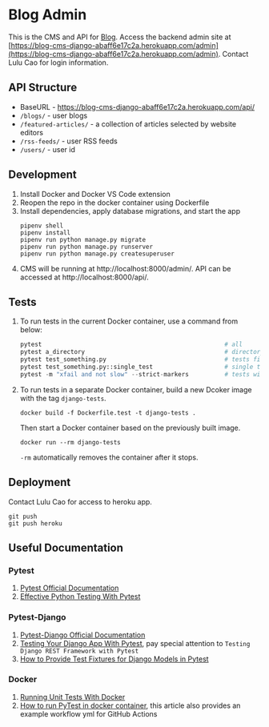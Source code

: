 # Blog Admin
This is the CMS and API for [Blog](https://github.com/lulu-cao/blog). Access the backend admin site at [https://blog-cms-django-abaff6e17c2a.herokuapp.com/admin](https://blog-cms-django-abaff6e17c2a.herokuapp.com/admin). Contact Lulu Cao for login information.

## API Structure
* BaseURL - https://blog-cms-django-abaff6e17c2a.herokuapp.com/api/
* `/blogs/` - user blogs
* `/featured-articles/` - a collection of articles selected by website editors
* `/rss-feeds/` - user RSS feeds
* `/users/` - user id

## Development
1. Install Docker and Docker VS Code extension
2. Reopen the repo in the docker container using Dockerfile
3. Install dependencies, apply database migrations, and start the app
    ```
    pipenv shell
    pipenv install
    pipenv run python manage.py migrate
    pipenv run python manage.py runserver
    pipenv run python manage.py createsuperuser
    ```
4. CMS will be running at http://localhost:8000/admin/. API can be accessed at http://localhost:8000/api/.

## Tests
1. To run tests in the current Docker container, use a command from below:
    ```python
    pytest                                                   # all 
    pytest a_directory                                       # directory
    pytest test_something.py                                 # tests file
    pytest test_something.py::single_test                    # single test function
    pytest -m "xfail and not slow" --strict-markers          # tests with Marks
    ``` 

2. To run tests in a separate Docker container, build a new Dcoker image with the tag `django-tests`.
    ```
    docker build -f Dockerfile.test -t django-tests .
    ```

    Then start a Docker container based on the previously built image. 
    ```
    docker run --rm django-tests
    ```
    `-rm` automatically removes the container after it stops.

## Deployment
Contact Lulu Cao for access to heroku app.
```
git push
git push heroku
```

## Useful Documentation
### Pytest
1. [Pytest Official Documentation](https://docs.pytest.org/en/stable/getting-started.html#get-started)
2. [Effective Python Testing With Pytest](https://realpython.com/pytest-python-testing/)

### Pytest-Django
1. [Pytest-Django Official Documentation](https://pytest-django.readthedocs.io/en/stable/)
2. [Testing Your Django App With Pytest](https://djangostars.com/blog/django-pytest-testing/), pay special attention to `Testing Django REST Framework with Pytest`
3. [How to Provide Test Fixtures for Django Models in Pytest](https://realpython.com/django-pytest-fixtures/)

### Docker
1. [Running Unit Tests With Docker](https://medium.com/swlh/running-unit-tests-inside-a-docker-container-ec68c2274522)
2. [How to run PyTest in docker container](https://medium.com/@harishpillai1994/how-to-run-pytest-in-docker-container-and-publish-the-results-in-allure-reporting-a96499f28f9f), this article also provides an example workflow yml for GitHub Actions